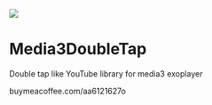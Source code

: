 [![](https://jitpack.io/v/ahmedaa6122/Media3DoubleTap.svg)](https://jitpack.io/#ahmedaa6122/Media3DoubleTap)

# Media3DoubleTap
Double tap like YouTube library for media3 exoplayer




buymeacoffee.com/aa6121627o
